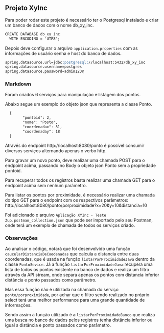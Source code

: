 ## Projeto XyInc

Para poder rodar este projeto é necessário ter o Postgresql instalado e criar um banco de dados com o nome db_xy_inc.

```markdown
CREATE DATABASE db_xy_inc
  WITH ENCODING = 'UTF8';
```

Depois deve configurar o arquivo `application.properties` com as informações de usuário senha e host do banco de dados.

```markdown
spring.datasource.url=jdbc:postgresql://localhost:5432/db_xy_inc
spring.datasource.username=postgres
spring.datasource.password=admin123@
```

### Markdown

Foram criados 6 serviços para manipulação e listagem dos pontos.

Abaixo segue um exemplo do objeto json que representa a classe Ponto.

```markdown
  {
        "pontoid": 2,
        "nome": "Posto",
        "coordenadax": 31,
        "coordenaday": 18
  }
```
Através do endpoint http://localhost:8080/ponto é possível consumir diversos serviços alternando apenas o verbo http.

Para gravar um novo ponto, deve realizar uma chamada POST para o endpoint acima, passando no Body o objeto json Ponto sem a propriedade pontoid.

Para recuperar todos os registros basta realizar uma chamada GET para o endpoint acima sem nenhum parâmetro.

Para listar os pontos por proximidade, é necessário realizar uma chamada do tipo GET para o endpoint com os respectivos parâmetros:
http://localhost:8080/ponto/porproximidade?x=20&y=10&distancia=10

Foi adicionado o arquivo `Aplicação XYInc - Teste Zup.postman_collection.json` que pode ser importado pelo seu Postman, onde terá um exemplo de chamada de todos os serviços criado.

### Observações

Ao analisar o código, notará que foi desenvolvido uma função `caucularDistanciaDeCoodenadas` que calcula a distancia entre duas coordenadas, que é usada na função `listarPorProximidadeJava` dentro da classe `PontoSevice`. Já a função `listarPorProximidadeJava` recupera uma lista de todos os pontos existente no banco de dados e realiza um filtro através da API stream, onde separa apenas os pontos com distancia inferior distância e ponto passados como parâmetro.

Mas essa função não é utilizada na chamada do serviço `ponto/porproximidade`, por achar que o filtro sendo realizado no próprio select terá uma melhor performance para uma grande quantidade de informações.

Sendo assim a função utilizado é a `listarPorProximidadeBanco` que realiza uma busca no banco de dados pelos registros tenha distância inferior ou igual a distância e ponto passados como parâmetro.
